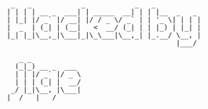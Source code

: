 <script>
function heredoc(fn) {
    return fn.toString().split('\n').slice(1,-1).join('\n') + '\n'
}

var tmpl = heredoc(function(){/*
 _   _            _            _   _           
| | | | __ _  ___| | _____  __| | | |__  _   _ 
| |_| |/ _` |/ __| |/ / _ \/ _` | | '_ \| | | |
|  _  | (_| | (__|   <  __/ (_| | | |_) | |_| |
|_| |_|\__,_|\___|_|\_\___|\__,_| |_.__/ \__, |
                                         |___/ 
                                 
   _ _            
  (_|_) __ _  ___ 
  | | |/ _` |/ _ \
  | | | (_| |  __/
 _/ |_|\__, |\___|
|__/   |___/ 
 */});

alert(tmpl);
 </script>
 
 
<pre>
 _   _            _            _   _           
| | | | __ _  ___| | _____  __| | | |__  _   _ 
| |_| |/ _` |/ __| |/ / _ \/ _` | | '_ \| | | |
|  _  | (_| | (__|   <  __/ (_| | | |_) | |_| |
|_| |_|\__,_|\___|_|\_\___|\__,_| |_.__/ \__, |
                                         |___/ 
                                 
   _ _            
  (_|_) __ _  ___ 
  | | |/ _` |/ _ \
  | | | (_| |  __/
 _/ |_|\__, |\___|
|__/   |___/ 
</pre>
